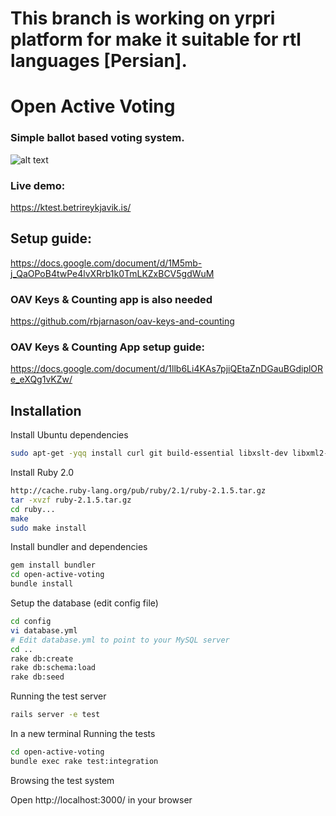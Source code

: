 # This branch is working on yrpri platform for make it suitable for rtl languages [Persian].

# Open Active Voting

### Simple ballot based voting system.

![alt text](https://citizens.is/wp-content/uploads/2018/08/oav_screenshot.png "Open Active Voting screenshot")

### Live demo:
https://ktest.betrireykjavik.is/

## Setup guide:
https://docs.google.com/document/d/1M5mb-j_QaOPoB4twPe4lvXRrb1k0TmLKZxBCV5gdWuM

### OAV Keys & Counting app is also needed
https://github.com/rbjarnason/oav-keys-and-counting

### OAV Keys & Counting App setup guide:
https://docs.google.com/document/d/1llb6Li4KAs7pjiQEtaZnDGauBGdiplORe_eXQg1vKZw/

## Installation

Install Ubuntu dependencies
````bash
sudo apt-get -yqq install curl git build-essential libxslt-dev libxml2-dev libmysqlclient-dev mysql-server
````

Install Ruby 2.0
````bash
http://cache.ruby-lang.org/pub/ruby/2.1/ruby-2.1.5.tar.gz
tar -xvzf ruby-2.1.5.tar.gz
cd ruby...
make
sudo make install
````

Install bundler and dependencies
````bash
gem install bundler
cd open-active-voting
bundle install
````

Setup the database (edit config file)
````bash
cd config
vi database.yml
# Edit database.yml to point to your MySQL server
cd ..
rake db:create
rake db:schema:load
rake db:seed
````

Running the test server
````bash
rails server -e test
````

In a new terminal Running the tests
````bash
cd open-active-voting
bundle exec rake test:integration
````

Browsing the test system

Open http://localhost:3000/ in your browser
